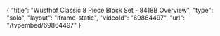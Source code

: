 {
    "title": "Wusthof Classic 8 Piece Block Set - 8418B Overview",
    "type": "solo",
    "layout": "iframe-static",
    "videoId": "69864497",
    "url": "\/tvpembed\/69864497"
}